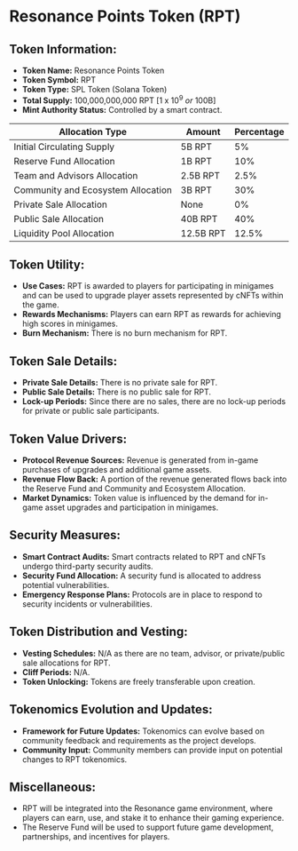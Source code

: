 # Resonance Points Token (RPT) 

## Token Information:
- **Token Name:** Resonance Points Token
- **Token Symbol:** RPT
- **Token Type:** SPL Token (Solana Token)
- **Total Supply:** 100,000,000,000 RPT [1 x 10<sup>9</sup> <i>or</i> 100B]
- **Mint Authority Status:** Controlled by a smart contract.

| Allocation Type                | Amount            | Percentage   |
|--------------------------------|-------------------|--------------|
| Initial Circulating Supply     | 5B RPT    | 5%           |
| Reserve Fund Allocation        | 1B RPT   | 10%          |
| Team and Advisors Allocation   | 2.5B RPT    | 2.5%         |
| Community and Ecosystem Allocation | 3B RPT | 30%          |
| Private Sale Allocation        | None              | 0%           |
| Public Sale Allocation         | 40B RPT   | 40%          |
| Liquidity Pool Allocation      | 12.5B RPT   | 12.5%        |


## Token Utility:
- **Use Cases:** RPT is awarded to players for participating in minigames and can be used to upgrade player assets represented by cNFTs within the game.
- **Rewards Mechanisms:** Players can earn RPT as rewards for achieving high scores in minigames.
- **Burn Mechanism:** There is no burn mechanism for RPT.

## Token Sale Details:
- **Private Sale Details:** There is no private sale for RPT.
- **Public Sale Details:** There is no public sale for RPT.
- **Lock-up Periods:** Since there are no sales, there are no lock-up periods for private or public sale participants.

## Token Value Drivers:
- **Protocol Revenue Sources:** Revenue is generated from in-game purchases of upgrades and additional game assets.
- **Revenue Flow Back:** A portion of the revenue generated flows back into the Reserve Fund and Community and Ecosystem Allocation.
- **Market Dynamics:** Token value is influenced by the demand for in-game asset upgrades and participation in minigames.

## Security Measures:
- **Smart Contract Audits:** Smart contracts related to RPT and cNFTs undergo third-party security audits.
- **Security Fund Allocation:** A security fund is allocated to address potential vulnerabilities.
- **Emergency Response Plans:** Protocols are in place to respond to security incidents or vulnerabilities.

## Token Distribution and Vesting:
- **Vesting Schedules:** N/A as there are no team, advisor, or private/public sale allocations for RPT.
- **Cliff Periods:** N/A.
- **Token Unlocking:** Tokens are freely transferable upon creation.

## Tokenomics Evolution and Updates:
- **Framework for Future Updates:** Tokenomics can evolve based on community feedback and requirements as the project develops.
- **Community Input:** Community members can provide input on potential changes to RPT tokenomics.

## Miscellaneous:
- RPT will be integrated into the Resonance game environment, where players can earn, use, and stake it to enhance their gaming experience.
- The Reserve Fund will be used to support future game development, partnerships, and incentives for players.
